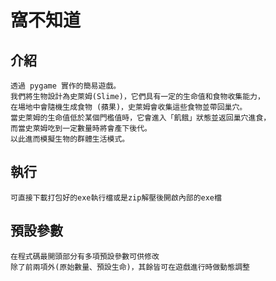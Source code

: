 # 窩不知道

## 介紹
    透過 pygame 實作的簡易遊戲。
    我們將生物設計為史萊姆(Slime)，它們具有一定的生命值和食物收集能力，
    在場地中會隨機生成食物 (蘋果)，史萊姆會收集這些食物並帶回巢穴。
    當史萊姆的生命值低於某個門檻值時，它會進入「飢餓」狀態並返回巢穴進食，
    而當史萊姆吃到一定數量時將會產下後代。
    以此進而模擬生物的群體生活模式。
    
## 執行
    可直接下載打包好的exe執行檔或是zip解壓後開啟內部的exe檔

## 預設參數
    在程式碼最開頭部分有多項預設參數可供修改
    除了前兩項外(原始數量、預設生命)，其餘皆可在遊戲進行時做動態調整
